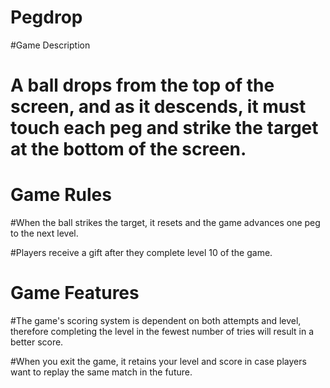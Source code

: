 # Pegdrop
#Game Description
# A ball drops from the top of the screen, and as it descends, it must touch each peg and strike the target at the bottom of the screen.

# Game Rules
#When the ball strikes the target, it resets and the game advances one peg to the next level. 

#Players receive a gift after they complete level 10 of the game.

# Game Features
#The game's scoring system is dependent on both attempts and level, therefore completing the level in the fewest number of tries will result in a better score.

#When you exit the game, it retains your level and score in case players want to replay the same match in the future.
